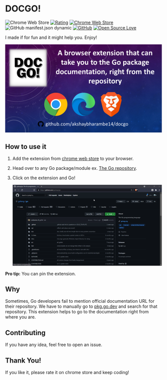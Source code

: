 # DOCGO!

![Chrome Web Store](https://img.shields.io/chrome-web-store/users/jllcbbemppedmpfjjeaoifdogcinmjpm)
[![Rating](https://img.shields.io/chrome-web-store/stars/jllcbbemppedmpfjjeaoifdogcinmjpm.svg)](https://chrome.google.com/webstore/detail/docgo/jllcbbemppedmpfjjeaoifdogcinmjpm)
[![Chrome Web Store](https://img.shields.io/chrome-web-store/v/jllcbbemppedmpfjjeaoifdogcinmjpm)](https://chrome.google.com/webstore/detail/docgo/jllcbbemppedmpfjjeaoifdogcinmjpm)
![GitHub manifest.json dynamic](https://img.shields.io/github/manifest-json/permissions/akshaybharambe14/docgo)
[![GitHub](https://img.shields.io/github/license/akshaybharambe14/docgo)](LICENSE)
[![Open Source Love](https://badges.frapsoft.com/os/v1/open-source.svg?v=103)](https://github.com/ellerbrock/open-source-badges/)

I made if for fun and it might help you. Enjoy!

![Click "Go" to get redirected](./images/banner.png)

## How to use it

1. Add the extension from [chrome web store](https://chrome.google.com/webstore/detail/docgo/jllcbbemppedmpfjjeaoifdogcinmjpm) to your browser.

2. Head over to any Go package/module ex. [The Go repository](https://github.com/golang/go).

3. Click on the extension and Go!

   ![Click "Go" to get redirected](./images/example.gif)

**Pro tip:** You can pin the extension.

## Why

Sometimes, Go developers fail to mention official documentation URL for their repository. We have to manually go to [pkg.go.dev](pkg.go.dev) and search for that repository. This extension helps to go to the documentation right from where you are.

## Contributing

If you have any idea, feel free to open an issue.

## Thank You!

If you like it, please rate it on chrome store and keep coding!
